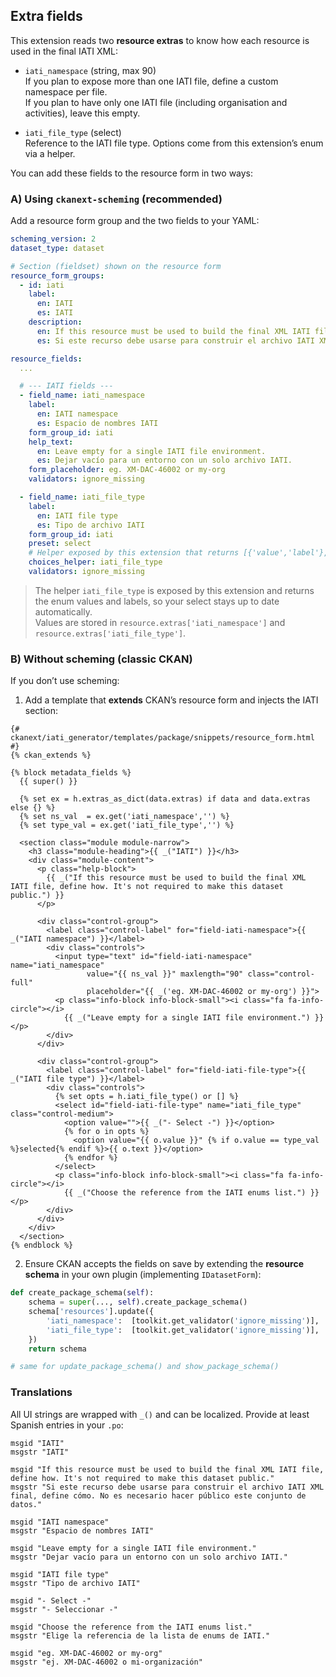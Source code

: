 ## Extra fields

This extension reads two **resource extras** to know how each resource is used in the final IATI XML:

- `iati_namespace` (string, max 90)  
  If you plan to expose more than one IATI file, define a custom namespace per file.  
  If you plan to have only one IATI file (including organisation and activities), leave this empty.

- `iati_file_type` (select)  
  Reference to the IATI file type. Options come from this extension’s enum via a helper.

You can add these fields to the resource form in two ways:

### A) Using `ckanext-scheming` (recommended)

Add a resource form group and the two fields to your YAML:

```yaml
scheming_version: 2
dataset_type: dataset

# Section (fieldset) shown on the resource form
resource_form_groups:
  - id: iati
    label:
      en: IATI
      es: IATI
    description:
      en: If this resource must be used to build the final XML IATI file, define how. It's not required to make this dataset public.
      es: Si este recurso debe usarse para construir el archivo IATI XML final, define cómo. No es necesario hacer público este conjunto de datos.

resource_fields:
  ...

  # --- IATI fields ---
  - field_name: iati_namespace
    label:
      en: IATI namespace
      es: Espacio de nombres IATI
    form_group_id: iati
    help_text:
      en: Leave empty for a single IATI file environment.
      es: Dejar vacío para un entorno con un solo archivo IATI.
    form_placeholder: eg. XM-DAC-46002 or my-org
    validators: ignore_missing

  - field_name: iati_file_type
    label:
      en: IATI file type
      es: Tipo de archivo IATI
    form_group_id: iati
    preset: select
    # Helper exposed by this extension that returns [{'value','label'}, ...]
    choices_helper: iati_file_type
    validators: ignore_missing
```

> The helper `iati_file_type` is exposed by this extension and returns the enum values and labels, so your select stays up to date automatically.  
> Values are stored in `resource.extras['iati_namespace']` and `resource.extras['iati_file_type']`.

### B) Without scheming (classic CKAN)

If you don’t use scheming:

1) Add a template that **extends** CKAN’s resource form and injects the IATI section:

```jinja
{# ckanext/iati_generator/templates/package/snippets/resource_form.html #}
{% ckan_extends %}

{% block metadata_fields %}
  {{ super() }}

  {% set ex = h.extras_as_dict(data.extras) if data and data.extras else {} %}
  {% set ns_val  = ex.get('iati_namespace','') %}
  {% set type_val = ex.get('iati_file_type','') %}

  <section class="module module-narrow">
    <h3 class="module-heading">{{ _("IATI") }}</h3>
    <div class="module-content">
      <p class="help-block">
        {{ _("If this resource must be used to build the final XML IATI file, define how. It's not required to make this dataset public.") }}
      </p>

      <div class="control-group">
        <label class="control-label" for="field-iati-namespace">{{ _("IATI namespace") }}</label>
        <div class="controls">
          <input type="text" id="field-iati-namespace" name="iati_namespace"
                 value="{{ ns_val }}" maxlength="90" class="control-full"
                 placeholder="{{ _('eg. XM-DAC-46002 or my-org') }}">
          <p class="info-block info-block-small"><i class="fa fa-info-circle"></i>
            {{ _("Leave empty for a single IATI file environment.") }}</p>
        </div>
      </div>

      <div class="control-group">
        <label class="control-label" for="field-iati-file-type">{{ _("IATI file type") }}</label>
        <div class="controls">
          {% set opts = h.iati_file_type() or [] %}
          <select id="field-iati-file-type" name="iati_file_type" class="control-medium">
            <option value="">{{ _("- Select -") }}</option>
            {% for o in opts %}
              <option value="{{ o.value }}" {% if o.value == type_val %}selected{% endif %}>{{ o.text }}</option>
            {% endfor %}
          </select>
          <p class="info-block info-block-small"><i class="fa fa-info-circle"></i>
            {{ _("Choose the reference from the IATI enums list.") }}</p>
        </div>
      </div>
    </div>
  </section>
{% endblock %}
```

2) Ensure CKAN accepts the fields on save by extending the **resource schema** in your own plugin (implementing `IDatasetForm`):

```python
def create_package_schema(self):
    schema = super(..., self).create_package_schema()
    schema['resources'].update({
        'iati_namespace':  [toolkit.get_validator('ignore_missing')],
        'iati_file_type':  [toolkit.get_validator('ignore_missing')],
    })
    return schema

# same for update_package_schema() and show_package_schema()
```

### Translations

All UI strings are wrapped with `_()` and can be localized. Provide at least Spanish entries in your `.po`:

```po
msgid "IATI"
msgstr "IATI"

msgid "If this resource must be used to build the final XML IATI file, define how. It's not required to make this dataset public."
msgstr "Si este recurso debe usarse para construir el archivo IATI XML final, define cómo. No es necesario hacer público este conjunto de datos."

msgid "IATI namespace"
msgstr "Espacio de nombres IATI"

msgid "Leave empty for a single IATI file environment."
msgstr "Dejar vacío para un entorno con un solo archivo IATI."

msgid "IATI file type"
msgstr "Tipo de archivo IATI"

msgid "- Select -"
msgstr "- Seleccionar -"

msgid "Choose the reference from the IATI enums list."
msgstr "Elige la referencia de la lista de enums de IATI."

msgid "eg. XM-DAC-46002 or my-org"
msgstr "ej. XM-DAC-46002 o mi-organización"
```
